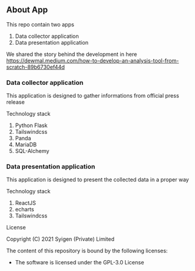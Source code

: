 
## About App

This repo contain two apps

1. Data collector application
2. Data presentation application

We shared the story behind the development in here
https://dewmal.medium.com/how-to-develop-an-analysis-tool-from-scratch-89b6730ef44d

### Data collector application
 This application is designed to gather informations from official press release
 
 Technology stack
 
 1. Python Flask 
 2. Tailswindcss
 3. Panda
 4. MariaDB
 5. SQL-Alchemy
 
### Data presentation application
 This application is designed to present the collected data in a proper way
 
 Technology stack
 
 1. ReactJS
 2. echarts
 3. Tailswindcss

License

Copyright (C) 2021 Syigen (Private) Limited

The content of this repository is bound by the following licenses:

  - The software is licensed under the GPL-3.0 License 



